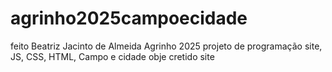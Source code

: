 # agrinho2025campoecidade

feito Beatriz Jacinto de Almeida
Agrinho 2025 projeto de programação site, JS, CSS, HTML, Campo e cidade
obje
cretido
site
